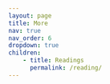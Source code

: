 ```yaml
---
layout: page
title: More
nav: true
nav_order: 6
dropdown: true
children:
    - title: Readings
      permalink: /reading/
---
```


